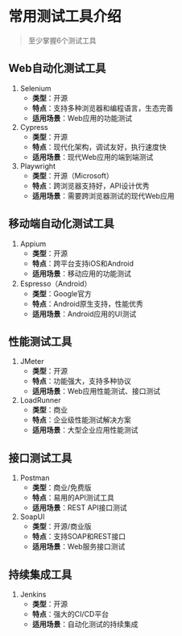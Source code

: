 # 常用测试工具介绍

> 至少掌握6个测试工具

## Web自动化测试工具

1. Selenium
    - **类型**：开源
    - **特点**：支持多种浏览器和编程语言，生态完善
    - **适用场景**：Web应用的功能测试
2. Cypress
    - **类型**：开源
    - **特点**：现代化架构，调试友好，执行速度快
    - **适用场景**：现代Web应用的端到端测试
3. Playwright
    - **类型**：开源（Microsoft）
    - **特点**：跨浏览器支持好，API设计优秀
    - **适用场景**：需要跨浏览器测试的现代Web应用

## 移动端自动化测试工具

1. Appium
    - **类型**：开源
    - **特点**：跨平台支持iOS和Android
    - **适用场景**：移动应用的功能测试
2. Espresso（Android）
    - **类型**：Google官方
    - **特点**：Android原生支持，性能优秀
    - **适用场景**：Android应用的UI测试

## 性能测试工具

1. JMeter
    - **类型**：开源
    - **特点**：功能强大，支持多种协议
    - **适用场景**：Web应用性能测试、接口测试
2. LoadRunner
    - **类型**：商业
    - **特点**：企业级性能测试解决方案
    - **适用场景**：大型企业应用性能测试

## 接口测试工具

1. Postman
    - **类型**：商业/免费版
    - **特点**：易用的API测试工具
    - **适用场景**：REST API接口测试
2. SoapUI
    - **类型**：开源/商业版
    - **特点**：支持SOAP和REST接口
    - **适用场景**：Web服务接口测试

## 持续集成工具

1. Jenkins
    - **类型**：开源
    - **特点**：强大的CI/CD平台
    - **适用场景**：自动化测试的持续集成